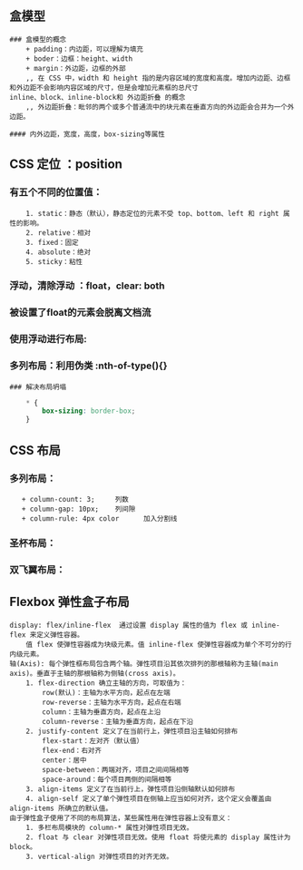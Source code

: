## 盒模型
    ### 盒模型的概念
        + padding：内边距，可以理解为填充
        + boder：边框：height、width
        + margin：外边距，边框的外部
        ,, 在 CSS 中，width 和 height 指的是内容区域的宽度和高度。增加内边距、边框和外边距不会影响内容区域的尺寸，但是会增加元素框的总尺寸
    inline、block、inline-block和 外边距折叠 的概念
        ,, 外边距折叠：毗邻的两个或多个普通流中的块元素在垂直方向的外边距会合并为一个外边距。

    #### 内外边距，宽度，高度，box-sizing等属性
## CSS 定位 ：position
   ### 有五个不同的位置值：
        1. static：静态（默认），静态定位的元素不受 top、bottom、left 和 right 属性的影响。
        2. relative：相对
        3. fixed：固定
        4. absolute：绝对
        5. sticky：粘性
   ### 浮动，清除浮动 ：float，clear: both 
   ### 被设置了float的元素会脱离文档流
   ### 使用浮动进行布局:
   ### 多列布局：利用伪类 :nth-of-type(){}
    ### 解决布局坍塌
``` css
    * {
        box-sizing: border-box;
    }
```        
## CSS 布局
   ### 多列布局：
       + column-count: 3;     列数
       + column-gap: 10px;    列间隙
       + column-rule: 4px color      加入分割线
   ### 圣杯布局：
   ### 双飞翼布局：

## Flexbox 弹性盒子布局
    display: flex/inline-flex  通过设置 display 属性的值为 flex 或 inline-flex 来定义弹性容器。 
        值 flex 使弹性容器成为块级元素。值 inline-flex 使弹性容器成为单个不可分的行内级元素。  
    轴(Axis): 每个弹性框布局包含两个轴。弹性项目沿其依次排列的那根轴称为主轴(main axis)。垂直于主轴的那根轴称为侧轴(cross axis)。
        1. flex-direction 确立主轴的方向，可取值为：
            row(默认)：主轴为水平方向，起点在左端
            row-reverse：主轴为水平方向，起点在右端
            column：主轴为垂直方向，起点在上沿
            column-reverse：主轴为垂直方向，起点在下沿
        2. justify-content 定义了在当前行上，弹性项目沿主轴如何排布
            flex-start：左对齐（默认值）
            flex-end：右对齐
            center：居中
            space-between：两端对齐，项目之间间隔相等
            space-around：每个项目两侧的间隔相等
        3. align-items 定义了在当前行上，弹性项目沿侧轴默认如何排布
        4. align-self 定义了单个弹性项目在侧轴上应当如何对齐，这个定义会覆盖由 align-items 所确立的默认值。
    由于弹性盒子使用了不同的布局算法，某些属性用在弹性容器上没有意义：
        1. 多栏布局模块的 column-* 属性对弹性项目无效。
        2. float 与 clear 对弹性项目无效。使用 float 将使元素的 display 属性计为block。
        3. vertical-align 对弹性项目的对齐无效。
